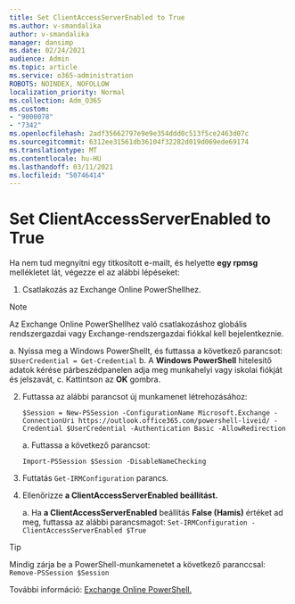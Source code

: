 ```yaml
---
title: Set ClientAccessServerEnabled to True
ms.author: v-smandalika
author: v-smandalika
manager: dansimp
ms.date: 02/24/2021
audience: Admin
ms.topic: article
ms.service: o365-administration
ROBOTS: NOINDEX, NOFOLLOW
localization_priority: Normal
ms.collection: Adm_O365
ms.custom:
- "9000078"
- "7342"
ms.openlocfilehash: 2adf35662797e9e9e354ddd0c513f5ce2463d07c
ms.sourcegitcommit: 6312ee31561db36104f32282d019d069ede69174
ms.translationtype: MT
ms.contentlocale: hu-HU
ms.lasthandoff: 03/11/2021
ms.locfileid: "50746414"
---
```

# <a name="set-clientaccessserverenabled-to-true"></a>Set ClientAccessServerEnabled to True

Ha nem tud megnyitni egy titkosított e-mailt, és helyette **egy rpmsg** mellékletet lát, végezze el az alábbi lépéseket:

1. Csatlakozás az Exchange Online PowerShellhez.

> [!NOTE]
> Az Exchange Online PowerShellhez való csatlakozáshoz globális rendszergazdai vagy Exchange-rendszergazdai fiókkal kell bejelentkeznie.

   a. Nyissa meg a Windows PowerShellt, és futtassa a következő parancsot: `$UserCredential = Get-Credential`
b. A **Windows PowerShell** hitelesítő adatok kérése párbeszédpanelen adja meg munkahelyi vagy iskolai fiókját és jelszavát, c. Kattintson az **OK** gombra. 

2. Futtassa az alábbi parancsot új munkamenet létrehozásához:

    `$Session = New-PSSession -ConfigurationName Microsoft.Exchange -ConnectionUri https://outlook.office365.com/powershell-liveid/ -Credential $UserCredential -Authentication Basic -AllowRedirection`

    a. Futtassa a következő parancsot:
    
    `Import-PSSession $Session -DisableNameChecking`

3. Futtatás `Get-IRMConfiguration` parancs.

4. Ellenőrizze **a ClientAccessServerEnabled beállítást.** 

    a. Ha **a ClientAccessServerEnabled** beállítás **False (Hamis)** értéket ad meg, futtassa az alábbi parancsmagot: `Set-IRMConfiguration -ClientAccessServerEnabled $True`

> [!TIP]
> Mindig zárja be a PowerShell-munkamenetet a következő paranccsal: `Remove-PSSession $Session`

További információ: [Exchange Online PowerShell.](https://docs.microsoft.com/powershell/exchange/connect-to-exchange-online-powershell)

